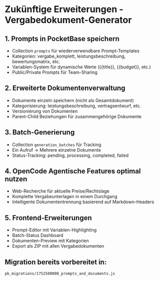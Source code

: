 # Zukünftige Erweiterungen - Vergabedokument-Generator

## 1. Prompts in PocketBase speichern
- Collection `prompts` für wiederverwendbare Prompt-Templates
- Kategorien: vergabe_komplett, leistungsbeschreibung, bewertungsmatrix, etc.
- Variablen-System für dynamische Werte ({{title}}, {{budget}}, etc.)
- Public/Private Prompts für Team-Sharing

## 2. Erweiterte Dokumentenverwaltung
- Dokumente einzeln speichern (nicht als Gesamtdokument)
- Kategorisierung: leistungsbeschreibung, vertragsentwurf, etc.
- Versionierung von Dokumenten
- Parent-Child Beziehungen für zusammengehörige Dokumente

## 3. Batch-Generierung
- Collection `generation_batches` für Tracking
- Ein Aufruf → Mehrere einzelne Dokumente
- Status-Tracking: pending, processing, completed, failed

## 4. OpenCode Agentische Features optimal nutzen
- Web-Recherche für aktuelle Preise/Rechtslage
- Komplette Vergabeunterlagen in einem Durchgang
- Intelligente Dokumententrennung basierend auf Markdown-Headers

## 5. Frontend-Erweiterungen
- Prompt-Editor mit Variablen-Highlighting
- Batch-Status Dashboard
- Dokumenten-Preview mit Kategorien
- Export als ZIP mit allen Vergabedokumenten

## Migration bereits vorbereitet in:
`pb_migrations/1752500000_prompts_and_documents.js`